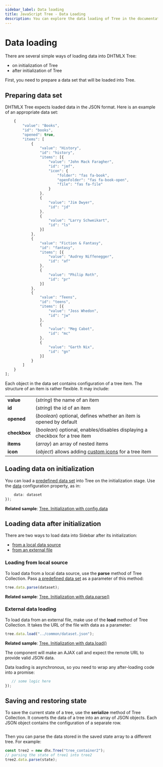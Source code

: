 ```yaml
---
sidebar_label: Data loading
title: JavaScript Tree - Data Loading 
description: You can explore the data loading of Tree in the documentation of the DHTMLX JavaScript UI library. Browse developer guides and API reference, try out code examples and live demos, and download a free 30-day evaluation version of DHTMLX Suite.
---
```


# Data loading

There are several simple ways of loading data into DHTMLX Tree:

- on initialization of Tree
- after initialization of Tree

First, you need to prepare a data set that will be loaded into Tree.

## Preparing data set

DHTMLX Tree expects loaded data in the JSON format. Here is an example of an appropriate data set:

```javascript
    {
		"value": "Books",
		"id": "books",
		"opened": true,
		"items": [			
			{
				"value": "History",
				"id": "history",
				"items": [{
					"value": "John Mack Faragher",
					"id": "jmf",
                	"icon": {
                        "folder": "fas fa-book",
                        "openFolder": "fas fa-book-open",
                        "file": "fas fa-file"
                    }
				},
				{
					"value": "Jim Dwyer",
					"id": "jd"
				},
				{
					"value": "Larry Schweikart",
					"id": "ls"
				}]
			},
			{
				"value": "Fiction & Fantasy",
				"id": "fantasy",
				"items": [{
					"value": "Audrey Niffenegger",
					"id": "af"
				},
				{
					"value": "Philip Roth",
					"id": "pr"
				}]
			},
			{
				"value": "Teens",
				"id": "teens",
				"items": [{
					"value": "Joss Whedon",
					"id": "jw"
				},
				{
					"value": "Meg Cabot",
					"id": "mc"
				},
				{
					"value": "Garth Nix",
					"id": "gn"
				}]
			}
		]
	}
];
```

Each object in the data set contains configuration of a tree item. The structure of an item is rather flexible. It may include:

<table>
	<tbody>
        <tr>
			<td><b>value</b></td>
			<td>(<i>string</i>) the name of an item</td>
		</tr>
		<tr>
			<td><b>id</b></td>
			<td>(<i>string</i>) the id of an item</td>
		</tr>
		<tr>
			<td><b>opened</b></td>
			<td>(<i>boolean</i>) optional, defines whether an item is opened by default</td>
		</tr>
		<tr>
			<td><b>checkbox</b></td>
			<td>(<i>boolean</i>) optional, enables/disables displaying a checkbox for a tree item</td>
		</tr>
		<tr>
			<td><b>items</b></td>
			<td>(<i>array</i>) an array of nested items</td>
		</tr>
		<tr>
			<td><b>icon</b></td>
			<td>(<i>object</i>) allows adding <a href="../api/tree_icon_config">custom icons</a> for a tree item</td>
		</tr>
    </tbody>
</table>

## Loading data on initialization

You can load a [predefined data set](#preparing-data-set) into Tree on the initialization stage. Use the [data](tree/api/tree_data_config.md) configuration property, as in:

```javascript
  	data: dataset
});
```

**Related sample**: [Tree. Initialization with config.data](https://snippet.dhtmlx.com/r49y51k3)

## Loading data after initialization

There are two ways to load data into Sidebar after its initialization:

- [from a local data source](#loading-from-local-source)
- [from an external file](#external-data-loading)

### Loading from local source

To load data from a local data source, use the **parse** method of Tree Collection. Pass [a predefined data set](#preparing-data-set) as a parameter of this method:

```javascript
tree.data.parse(dataset);
```

**Related sample**: [Tree. Initialization with data.parse()](https://snippet.dhtmlx.com/orm283hq)

### External data loading

To load data from an external file, make use of the **load** method of Tree Collection. It takes the URL of the file with data as a parameter:

```javascript
tree.data.load("../common/dataset.json");
```

**Related sample**: [Tree. Initialization with data.load()](https://snippet.dhtmlx.com/oz4jd5hc)

The component will make an AJAX call and expect the remote URL to provide valid JSON data.

Data loading is asynchronous, so you need to wrap any after-loading code into a promise:

```javascript
   // some logic here
});
```


## Saving and restoring state

To save the current state of a tree, use the **serialize** method of Tree Collection. It converts the data of a tree into an array of JSON objects. 
Each JSON object contains the configuration of a separate row.

```javascript
```

Then you can parse the data stored in the saved state array to a different tree. For example:

```javascript
const tree2 = new dhx.Tree("tree_container2");
// parsing the state of tree1 into tree2
tree2.data.parse(state);
```
